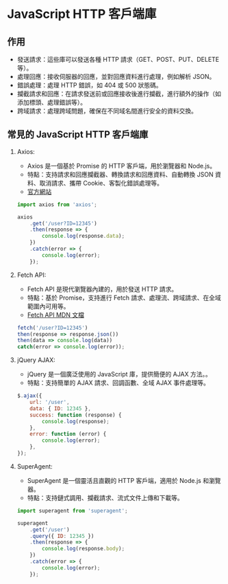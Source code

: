 # JavaScript HTTP 客戶端庫

## 作用

-   發送請求：這些庫可以發送各種 HTTP 請求（GET、POST、PUT、DELETE 等）。
-   處理回應：接收伺服器的回應，並對回應資料進行處理，例如解析 JSON。
-   錯誤處理：處理 HTTP 錯誤，如 404 或 500 狀態碼。
-   攔截請求和回應：在請求發送前或回應接收後進行攔截，進行額外的操作（如添加標頭、處理錯誤等）。
-   跨域請求：處理跨域問題，確保在不同域名間進行安全的資料交換。

## 常見的 JavaScript HTTP 客戶端庫

1. Axios:

    - Axios 是一個基於 Promise 的 HTTP 客戶端，用於瀏覽器和 Node.js。
    - 特點：支持請求和回應攔截器、轉換請求和回應資料、自動轉換 JSON 資料、取消請求、攜帶 Cookie、客製化錯誤處理等。
    - [官方網站](https://axios-http.com/)

    ```javascript
    import axios from 'axios';

    axios
        .get('/user?ID=12345')
        .then(response => {
            console.log(response.data);
        })
        .catch(error => {
            console.log(error);
        });
    ```

2. Fetch API:

    - Fetch API 是現代瀏覽器內建的，用於發送 HTTP 請求。
    - 特點：基於 Promise，支持進行 Fetch 請求、處理流、跨域請求、在全域範圍內可用等。
    - [Fetch API MDN 文檔](https://developer.mozilla.org/en-US/docs/Web/API/Fetch_API)

    ```javascript
    fetch('/user?ID=12345')
    then(response => response.json())
    then(data => console.log(data))
    catch(error => console.log(error));
    ```

3. jQuery AJAX:

    - jQuery 是一個廣泛使用的 JavaScript 庫，提供簡便的 AJAX 方法。。
    - 特點：支持簡單的 AJAX 請求、回調函數、全域 AJAX 事件處理等。

    ```javascript
    $.ajax({
        url: '/user',
        data: { ID: 12345 },
        success: function (response) {
            console.log(response);
        },
        error: function (error) {
            console.log(error);
        },
    });
    ```

4. SuperAgent:

    - SuperAgent 是一個靈活且直觀的 HTTP 客戶端，適用於 Node.js 和瀏覽器。
    - 特點：支持鏈式調用、攔截請求、流式文件上傳和下載等。

    ```javascript
    import superagent from 'superagent';

    superagent
        .get('/user')
        .query({ ID: 12345 })
        .then(response => {
            console.log(response.body);
        })
        .catch(error => {
            console.log(error);
        });
    ```

